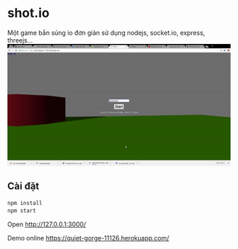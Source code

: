 # shot.io

Một game bắn súng io đơn giản sử dụng nodejs, socket.io, express, threejs...
![screen](scene.gif)

## Cài đặt

```hs
npm install
npm start
```

Open http://127.0.0.1:3000/

Demo online https://quiet-gorge-11126.herokuapp.com/
